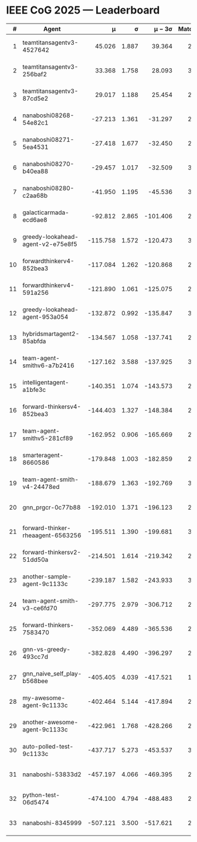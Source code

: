 # IEEE CoG 2025 — Leaderboard

| # | Agent | μ | σ | μ − 3σ | Matches | Updated |
|---:|---|---:|---:|---:|---:|---|
| 1 | teamtitansagentv3-4527642 | 45.026 | 1.887 | 39.364 | 2436 | 2025-09-01 15:51 |
| 2 | teamtitansagentv3-256baf2 | 33.368 | 1.758 | 28.093 | 3134 | 2025-09-01 15:51 |
| 3 | teamtitansagentv3-87cd5e2 | 29.017 | 1.188 | 25.454 | 2738 | 2025-09-01 15:51 |
| 4 | nanaboshi08268-54e82c1 | -27.213 | 1.361 | -31.297 | 2900 | 2025-09-01 15:51 |
| 5 | nanaboshi08271-5ea4531 | -27.418 | 1.677 | -32.450 | 2640 | 2025-09-01 15:51 |
| 6 | nanaboshi08270-b40ea88 | -29.457 | 1.017 | -32.509 | 3120 | 2025-09-01 15:51 |
| 7 | nanaboshi08280-c2aa68b | -41.950 | 1.195 | -45.536 | 3080 | 2025-09-01 15:51 |
| 8 | galacticarmada-ecd6ae8 | -92.812 | 2.865 | -101.406 | 2800 | 2025-09-01 15:51 |
| 9 | greedy-lookahead-agent-v2-e75e8f5 | -115.758 | 1.572 | -120.473 | 3208 | 2025-09-01 15:51 |
| 10 | forwardthinkerv4-852bea3 | -117.084 | 1.262 | -120.868 | 2480 | 2025-09-01 15:51 |
| 11 | forwardthinkerv4-591a256 | -121.890 | 1.061 | -125.075 | 2232 | 2025-09-01 15:51 |
| 12 | greedy-lookahead-agent-953a054 | -132.872 | 0.992 | -135.847 | 3148 | 2025-09-01 15:51 |
| 13 | hybridsmartagent2-85abfda | -134.567 | 1.058 | -137.741 | 2258 | 2025-09-01 15:51 |
| 14 | team-agent-smithv6-a7b2416 | -127.162 | 3.588 | -137.925 | 3140 | 2025-09-01 15:51 |
| 15 | intelligentagent-a1bfe3c | -140.351 | 1.074 | -143.573 | 2598 | 2025-09-01 15:51 |
| 16 | forward-thinkersv4-852bea3 | -144.403 | 1.327 | -148.384 | 2083 | 2025-09-01 15:51 |
| 17 | team-agent-smithv5-281cf89 | -162.952 | 0.906 | -165.669 | 2940 | 2025-09-01 15:51 |
| 18 | smarteragent-8660586 | -179.848 | 1.003 | -182.859 | 2391 | 2025-09-01 15:51 |
| 19 | team-agent-smith-v4-24478ed | -188.679 | 1.363 | -192.769 | 3000 | 2025-09-01 15:51 |
| 20 | gnn_prgcr-0c77b88 | -192.010 | 1.371 | -196.123 | 2380 | 2025-09-01 15:51 |
| 21 | forward-thinker-rheaagent-6563256 | -195.511 | 1.390 | -199.681 | 3114 | 2025-09-01 15:51 |
| 22 | forward-thinkersv2-51dd50a | -214.501 | 1.614 | -219.342 | 2474 | 2025-09-01 15:51 |
| 23 | another-sample-agent-9c1133c | -239.187 | 1.582 | -243.933 | 3140 | 2025-09-01 15:51 |
| 24 | team-agent-smith-v3-ce6fd70 | -297.775 | 2.979 | -306.712 | 2500 | 2025-09-01 15:51 |
| 25 | forward-thinkers-7583470 | -352.069 | 4.489 | -365.536 | 2740 | 2025-09-01 15:51 |
| 26 | gnn-vs-greedy-493cc7d | -382.828 | 4.490 | -396.297 | 2540 | 2025-09-01 15:51 |
| 27 | gnn_naive_self_play-b568bee | -405.405 | 4.039 | -417.521 | 1660 | 2025-09-01 15:51 |
| 28 | my-awesome-agent-9c1133c | -402.464 | 5.144 | -417.894 | 2980 | 2025-09-01 15:51 |
| 29 | another-awesome-agent-9c1133c | -422.961 | 1.768 | -428.266 | 2980 | 2025-09-01 15:51 |
| 30 | auto-polled-test-9c1133c | -437.717 | 5.273 | -453.537 | 3200 | 2025-09-01 15:51 |
| 31 | nanaboshi-53833d2 | -457.197 | 4.066 | -469.395 | 2720 | 2025-09-01 15:51 |
| 32 | python-test-06d5474 | -474.100 | 4.794 | -488.483 | 2340 | 2025-09-01 15:51 |
| 33 | nanaboshi-8345999 | -507.121 | 3.500 | -517.621 | 2600 | 2025-09-01 15:51 |
